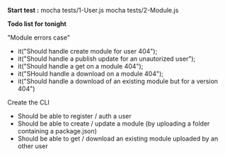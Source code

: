 **Start test :**
mocha tests/1-User.js
mocha tests/2-Module.js

**Todo list for tonight**

"Module errors case"
   * it("Should handle create module for user 404");
   * it("Should handle a publish update for an unautorized user");
   * it("Should handle a get on a module 404");
   * it("SHould handle a download on a module 404");
   * it("Should handle a download of an existing module but for a version 404")

Create the CLI
   * Should be able to register / auth a user
   * Should be able to create / update a module (by uploading a folder containing a package.json)
   * Should be able to get / download an existing module uploaded by an other user